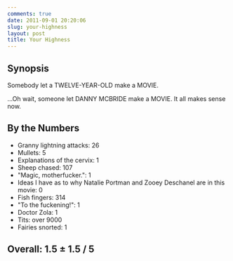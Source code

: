 ```yaml
---
comments: true
date: 2011-09-01 20:20:06
slug: your-highness
layout: post
title: Your Highness
---
```


## Synopsis

Somebody let a TWELVE-YEAR-OLD make a MOVIE.

...Oh wait, someone let DANNY MCBRIDE make a MOVIE.  It all makes sense now.

## By the Numbers

  * Granny lightning attacks: 26
  * Mullets: 5
  * Explanations of the cervix: 1
  * Sheep chased: 107
  * "Magic, motherfucker.": 1
  * Ideas I have as to why Natalie Portman and Zooey Deschanel are in this movie: 0
  * Fish fingers: 314
  * "To the fuckening!": 1
  * Doctor Zola: 1
  * Tits: over 9000
  * Fairies snorted: 1

## Overall: 1.5 ± 1.5 / 5

